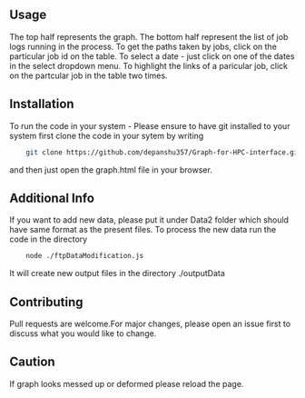 ## Usage
The top half represents the graph.
The bottom half represent the list of job logs running in the process.
To get the paths taken by jobs, click on the particular job id on the table.
To select a date - just click on one of the dates in the select dropdown menu.
To highlight the links of a  paricular job, click on the partcular job in the table two times.

## Installation
To run the code in your system - 
Please ensure to have git installed to your system
first clone the code in your sytem by writing
```bash
    git clone https://github.com/depanshu357/Graph-for-HPC-interface.git
```
and then just open the graph.html file in your browser.

## Additional Info
If you want to add new data, please put it under Data2 folder which should have same format as the present files.
To process the new data run the code in the directory 
```bash
    node ./ftpDataModification.js
```
It will create new output files in the directory ./outputData

## Contributing
Pull requests are welcome.For major changes, please open an issue first to discuss what you would like to change.

## Caution
If graph looks messed up or deformed please reload the page.
